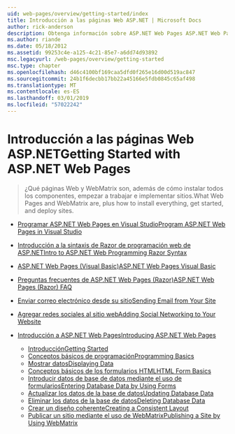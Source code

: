 ```yaml
---
uid: web-pages/overview/getting-started/index
title: Introducción a las páginas Web ASP.NET | Microsoft Docs
author: rick-anderson
description: Obtenga información sobre ASP.NET Web Pages ASP.NET Web Pages y la nueva sintaxis Razor proporcionan una manera rápida, cercana y ligera de combinar código de servidor con t HTML...
ms.author: riande
ms.date: 05/18/2012
ms.assetid: 99253c4e-a125-4c21-85e7-a6dd74d93892
msc.legacyurl: /web-pages/overview/getting-started
msc.type: chapter
ms.openlocfilehash: d46c4100bf169caa5dfd0f265e16d00d519ac847
ms.sourcegitcommit: 24b1f6decbb17bb22a45166e5fdb0845c65af498
ms.translationtype: MT
ms.contentlocale: es-ES
ms.lasthandoff: 03/01/2019
ms.locfileid: "57022242"
---
```

<a name="getting-started-with-aspnet-web-pages"></a><span data-ttu-id="36ac8-103">Introducción a las páginas Web ASP.NET</span><span class="sxs-lookup"><span data-stu-id="36ac8-103">Getting Started with ASP.NET Web Pages</span></span>
====================
> <span data-ttu-id="36ac8-104">¿Qué páginas Web y WebMatrix son, además de cómo instalar todos los componentes, empezar a trabajar e implementar sitios.</span><span class="sxs-lookup"><span data-stu-id="36ac8-104">What Web Pages and WebMatrix are, plus how to install everything, get started, and deploy sites.</span></span>


- [<span data-ttu-id="36ac8-105">Programar ASP.NET Web Pages en Visual Studio</span><span class="sxs-lookup"><span data-stu-id="36ac8-105">Program ASP.NET Web Pages in Visual Studio</span></span>](program-asp-net-web-pages-in-visual-studio.md)
- [<span data-ttu-id="36ac8-106">Introducción a la sintaxis de Razor de programación web de ASP.NET</span><span class="sxs-lookup"><span data-stu-id="36ac8-106">Intro to ASP.NET Web Programming Razor Syntax</span></span>](introducing-razor-syntax-c.md)
- [<span data-ttu-id="36ac8-107">ASP.NET Web Pages (Visual Basic)</span><span class="sxs-lookup"><span data-stu-id="36ac8-107">ASP.NET Web Pages Visual Basic</span></span>](introducing-razor-syntax-vb.md)
- [<span data-ttu-id="36ac8-108">Preguntas frecuentes de ASP.NET Web Pages (Razor)</span><span class="sxs-lookup"><span data-stu-id="36ac8-108">ASP.NET Web Pages (Razor) FAQ</span></span>](aspnet-web-pages-razor-faq.md)
- [<span data-ttu-id="36ac8-109">Enviar correo electrónico desde su sitio</span><span class="sxs-lookup"><span data-stu-id="36ac8-109">Sending Email from Your Site</span></span>](11-adding-email-to-your-web-site.md)
- [<span data-ttu-id="36ac8-110">Agregar redes sociales al sitio web</span><span class="sxs-lookup"><span data-stu-id="36ac8-110">Adding Social Networking to Your Website</span></span>](13-adding-social-networking-to-your-web-site.md)
- [<span data-ttu-id="36ac8-111">Introducción a ASP.NET Web Pages</span><span class="sxs-lookup"><span data-stu-id="36ac8-111">Introducing ASP.NET Web Pages</span></span>](introducing-aspnet-web-pages-2/index.md)

    - [<span data-ttu-id="36ac8-112">Introducción</span><span class="sxs-lookup"><span data-stu-id="36ac8-112">Getting Started</span></span>](introducing-aspnet-web-pages-2/getting-started.md)
    - [<span data-ttu-id="36ac8-113">Conceptos básicos de programación</span><span class="sxs-lookup"><span data-stu-id="36ac8-113">Programming Basics</span></span>](introducing-aspnet-web-pages-2/intro-to-web-pages-programming.md)
    - [<span data-ttu-id="36ac8-114">Mostrar datos</span><span class="sxs-lookup"><span data-stu-id="36ac8-114">Displaying Data</span></span>](introducing-aspnet-web-pages-2/displaying-data.md)
    - [<span data-ttu-id="36ac8-115">Conceptos básicos de los formularios HTML</span><span class="sxs-lookup"><span data-stu-id="36ac8-115">HTML Form Basics</span></span>](introducing-aspnet-web-pages-2/form-basics.md)
    - [<span data-ttu-id="36ac8-116">Introducir datos de base de datos mediante el uso de formularios</span><span class="sxs-lookup"><span data-stu-id="36ac8-116">Entering Database Data by Using Forms</span></span>](introducing-aspnet-web-pages-2/entering-data.md)
    - [<span data-ttu-id="36ac8-117">Actualizar los datos de la base de datos</span><span class="sxs-lookup"><span data-stu-id="36ac8-117">Updating Database Data</span></span>](introducing-aspnet-web-pages-2/updating-data.md)
    - [<span data-ttu-id="36ac8-118">Eliminar los datos de la base de datos</span><span class="sxs-lookup"><span data-stu-id="36ac8-118">Deleting Database Data</span></span>](introducing-aspnet-web-pages-2/deleting-data.md)
    - [<span data-ttu-id="36ac8-119">Crear un diseño coherente</span><span class="sxs-lookup"><span data-stu-id="36ac8-119">Creating a Consistent Layout</span></span>](introducing-aspnet-web-pages-2/layouts.md)
    - [<span data-ttu-id="36ac8-120">Publicar un sitio mediante el uso de WebMatrix</span><span class="sxs-lookup"><span data-stu-id="36ac8-120">Publishing a Site by Using WebMatrix</span></span>](introducing-aspnet-web-pages-2/publishing.md)
